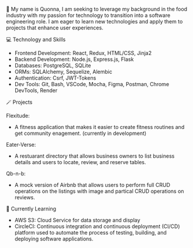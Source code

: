👋 My name is Quonna, I am seeking to leverage my background in the food industry with my  passion for technology to transition into a software engineering role. I am eager to learn new technologies and apply them to projects that enhance user experiences.

:computer: Technology and Skills
- Frontend Development: React, Redux, HTML/CSS, Jinja2
- Backend Development: Node.js, Express.js, Flask
- Databases: PostgreSQL, SQLite
- ORMs: SQLAlchemy, Sequelize, Alembic
- Authentication: Csrf,  JWT-Tokens
- Dev Tools: Git, Bash, VSCode, Mocha, Figma, Postman, Chrome DevTools, Render

🪄 Projects

 Flexitude:
 - A fitness application that makes it easier to create fitness routines and get community enagement. (currently in development)
  
 Eater-Verse:
- A restuarant directory that allows business owners to list business details and users to locate, review, and reserve tables.
  
 Qb-n-b:
 - A mock version of Airbnb that allows users to perform full CRUD operations on the listings with image and partical CRUD operations on reviews.

:seedling: Currently Learning
- AWS S3: Cloud Service for data storage and display
- CircleCI: Continuous integration and continuous deployment (CI/CD) platform used to automate the process of testing, building, and deploying software applications.


  
<!---
Quonnaq0711/Quonnaq0711 is a ✨ special ✨ repository because its `README.md` (this file) appears on your GitHub profile.
You can click the Preview link to take a look at your changes.
--->
